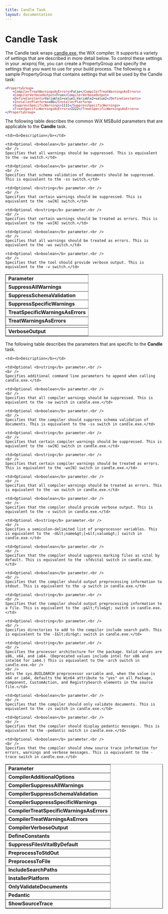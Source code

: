 ```yaml
---
title: Candle Task
layout: documentation
---
```


# Candle Task

The Candle task wraps [candle.exe](../../overview/candle.html), the WiX compiler. It supports a variety of settings that are described in more detail below. To control these settings in your .wixproj file, you can create a PropertyGroup and specify the settings that you want to use for your build process. The following is a sample PropertyGroup that contains settings that will be used by the Candle task:

<pre><font size="2" color="#0000FF">&lt;</font><font size="2" color="#A31515">PropertyGroup</font><font size="2" color="#0000FF">&gt;
    &lt;</font><font size="2" color="#A31515">CompilerTreatWarningsAsErrors</font><font size="2" color="#0000FF">&gt;</font><font size="2">False</font><font size="2" color="#0000FF">&lt;/</font><font size="2" color="#A31515">CompilerTreatWarningsAsErrors</font><font size="2" color="#0000FF">&gt;
    &lt;</font><font size="2" color="#A31515">CompilerVerboseOutput</font><font size="2" color="#0000FF">&gt;</font><font size="2">True</font><font size="2" color="#0000FF">&lt;/</font><font size="2" color="#A31515">CompilerVerboseOutput</font><font size="2" color="#0000FF">&gt;
    &lt;</font><font size="2" color="#A31515">DefineConstants</font><font size="2" color="#0000FF">&gt;</font><font size="2">Variable1=value1;Variable2=value2</font><font size="2" color="#0000FF">&lt;/</font><font size="2" color="#A31515">DefineConstants</font><font size="2" color="#0000FF">&gt;
    &lt;</font><font size="2" color="#A31515">InstallerPlatform</font><font size="2" color="#0000FF">&gt;</font><font size="2">x86</font><font size="2" color="#0000FF">&lt;/</font><font size="2" color="#A31515">InstallerPlatform</font><font size="2" color="#0000FF">&gt;
    &lt;</font><font size="2" color="#A31515">SuppressSpecificWarnings</font><font size="2" color="#0000FF">&gt;</font><font size="2">1111</font><font size="2" color="#0000FF">&lt;/</font><font size="2" color="#A31515">SuppressSpecificWarnings</font><font size="2" color="#0000FF">&gt;
    &lt;</font><font size="2" color="#A31515">TreatSpecificWarningsAsErrors</font><font size="2" color="#0000FF">&gt;</font><font size="2">2222</font><font size="2" color="#0000FF">&lt;/</font><font size="2" color="#A31515">TreatSpecificWarningsAsErrors</font><font size="2" color="#0000FF">&gt;
&lt;/</font><font size="2" color="#A31515">PropertyGroup</font><font size="2" color="#0000FF">&gt;</font></pre>

The following table describes the common WiX MSBuild parameters that are applicable to the <b>Candle</b> task.

<table border="1" cellspacing="0" cellpadding="4">
  <tr>
    <td><b>Parameter</b></td>

    <td><b>Description</b></td>
  </tr>

  <tr>
    <td><b>SuppressAllWarnings</b></td>

    <td>Optional <b>boolean</b> parameter.<br />
    <br />
    Specifies that all warnings should be suppressed. This is equivalent to the -sw switch.</td>
  </tr>

  <tr>
    <td><b>SuppressSchemaValidation</b></td>

    <td>Optional <b>boolean</b> parameter.<br />
    <br />
    Specifies that schema validation of documents should be suppressed. This is equivalent to the -ss switch.</td>
  </tr>

  <tr>
    <td><b>SuppressSpecificWarnings</b></td>

    <td>Optional <b>string</b> parameter.<br />
    <br />
    Specifies that certain warnings should be suppressed. This is equivalent to the -sw[N] switch.</td>
  </tr>

  <tr>
    <td><b>TreatSpecificWarningsAsErrors</b></td>

    <td>Optional <b>string</b> parameter.<br />
    <br />
    Specifies that certain warnings should be treated as errors. This is equivalent to the -wx[N] switch.</td>
  </tr>

  <tr>
    <td><b>TreatWarningsAsErrors</b></td>

    <td>Optional <b>boolean</b> parameter.<br />
    <br />
    Specifies that all warnings should be treated as errors. This is equivalent to the -wx switch.</td>
  </tr>

  <tr>
    <td></td>
  </tr>

  <tr>
    <td><b>VerboseOutput</b></td>

    <td>Optional <b>boolean</b> parameter.<br />
    <br />
    Specifies that the tool should provide verbose output. This is equivalent to the -v switch.</td>
  </tr>
</table>

The following table describes the parameters that are specific to the <b>Candle</b> task.

<table border="1" cellspacing="0" cellpadding="4">
  <tr>
    <td><b>Parameter</b></td>

    <td><b>Description</b></td>
  </tr>

  <tr>
    <td><b>CompilerAdditionalOptions</b></td>

    <td>Optional <b>string</b> parameter.<br />
    <br />
    Specifies additional command line parameters to append when calling candle.exe.</td>
  </tr>

  <tr>
    <td><b>CompilerSuppressAllWarnings</b></td>

    <td>Optional <b>boolean</b> parameter.<br />
    <br />
    Specifies that all compiler warnings should be suppressed. This is equivalent to the -sw switch in candle.exe.</td>
  </tr>

  <tr>
    <td><b>CompilerSuppressSchemaValidation</b></td>

    <td>Optional <b>boolean</b> parameter.<br />
    <br />
    Specifies that the compiler should suppress schema validation of documents. This is equivalent to the -ss switch in candle.exe.</td>
  </tr>

  <tr>
    <td><b>CompilerSuppressSpecificWarnings</b></td>

    <td>Optional <b>string</b> parameter.<br />
    <br />
    Specifies that certain compiler warnings should be suppressed. This is equivalent to the -sw[N] switch in candle.exe.</td>
  </tr>

  <tr>
    <td><b>CompilerTreatSpecificWarningsAsErrors</b></td>

    <td>Optional <b>string</b> parameter.<br />
    <br />
    Specifies that certain compiler warnings should be treated as errors. This is equivalent to the -wx[N] switch in candle.exe.</td>
  </tr>

  <tr>
    <td><b>CompilerTreatWarningsAsErrors</b></td>

    <td>Optional <b>boolean</b> parameter.<br />
    <br />
    Specifies that all compiler warnings should be treated as errors. This is equivalent to the -wx switch in candle.exe.</td>
  </tr>

  <tr>
    <td><b>CompilerVerboseOutput</b></td>

    <td>Optional <b>boolean</b> parameter.<br />
    <br />
    Specifies that the compiler should provide verbose output. This is equivalent to the -v switch in candle.exe.</td>
  </tr>

  <tr>
    <td><b>DefineConstants</b></td>

    <td>Optional <b>string</b> parameter.<br />
    <br />
    Specifies a semicolon-delimited list of preprocessor variables. This is equivalent to the -d&lt;name&gt;[=&lt;value&gt;] switch in candle.exe.</td>
  </tr>

  <tr>
    <td><b>SuppressFilesVitalByDefault</b></td>

    <td>Optional <b>boolean</b> parameter.<br />
    <br />
    Specifies that the compiler should suppress marking files as vital by default. This is equivalent to the -sfdvital switch in candle.exe.</td>
  </tr>

  <tr>
    <td><b>PreprocessToStdOut</b></td>

    <td>Optional <b>boolean</b> parameter.<br />
    <br />
    Specifies that the compiler should output preprocessing information to stdout. This is equivalent to the -p switch in candle.exe.</td>
  </tr>

  <tr>
    <td><b>PreprocessToFile</b></td>

    <td>Optional <b>string</b> parameter.<br />
    <br />
    Specifies that the compiler should output preprocessing information to a file. This is equivalent to the -p&lt;file&gt; switch in candle.exe.</td>
  </tr>

  <tr>
    <td><b>IncludeSearchPaths</b></td>

    <td>Optional <b>string</b> parameter.<br />
    <br />
    Specifies directories to add to the compiler include search path. This is equivalent to the -I&lt;dir&gt; switch in candle.exe.</td>
  </tr>

  <tr>
    <td><b>InstallerPlatform</b></td>

    <td>Optional <b>string</b> parameter.<br />
    <br />
    Specifies the processor architecture for the package. Valid values are x86, x64, and ia64. (Deprecated values include intel for x86 and intel64 for ia64.) This is equivalent to the -arch switch in candle.exe.<br />
    <br />
    Sets the sys.BUILDARCH preprocessor variable and, when the value is x64 or ia64, defaults the Win64 attribute to "yes" on all Package, Component, CustomAction, and RegistrySearch elements in the source file.</td>
  </tr>

  <tr>
    <td><b>OnlyValidateDocuments</b></td>

    <td>Optional <b>boolean</b> parameter.<br />
    <br />
    Specifies that the compiler should only validate documents. This is equivalent to the -zs switch in candle.exe.</td>
  </tr>

  <tr>
    <td><b>Pedantic</b></td>

    <td>Optional <b>boolean</b> parameter.<br />
    <br />
    Specifies that the compiler should display pedantic messages. This is equivalent to the -pedantic switch in candle.exe.</td>
  </tr>

  <tr>
    <td><b>ShowSourceTrace</b></td>

    <td>Optional <b>boolean</b> parameter.<br />
    <br />
    Specifies that the compiler should show source trace information for errors, warnings and verbose messages. This is equivalent to the -trace switch in candle.exe.</td>
  </tr>
</table>
